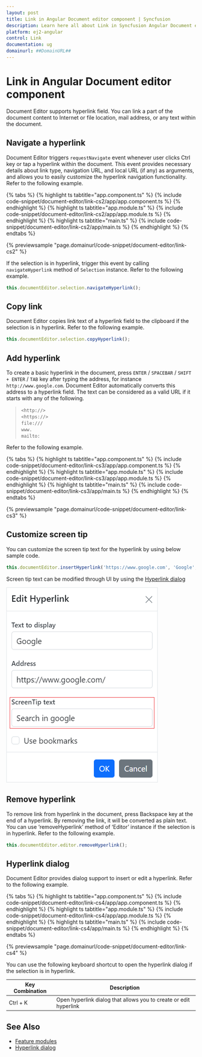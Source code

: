 ```yaml
---
layout: post
title: Link in Angular Document editor component | Syncfusion
description: Learn here all about Link in Syncfusion Angular Document editor component of Syncfusion Essential JS 2 and more.
platform: ej2-angular
control: Link 
documentation: ug
domainurl: ##DomainURL##
---
```


# Link in Angular Document editor component

Document Editor supports hyperlink field. You can link a part of the document content to Internet or file location, mail address, or any text within the document.

## Navigate a hyperlink

Document Editor triggers `requestNavigate` event whenever user clicks Ctrl key or tap a hyperlink within the document. This event provides necessary details about link type, navigation URL, and local URL (if any) as arguments, and allows you to easily customize the hyperlink navigation functionality. Refer to the following example.

{% tabs %}
{% highlight ts tabtitle="app.component.ts" %}
{% include code-snippet/document-editor/link-cs2/app/app.component.ts %}
{% endhighlight %}
{% highlight ts tabtitle="app.module.ts" %}
{% include code-snippet/document-editor/link-cs2/app/app.module.ts %}
{% endhighlight %}
{% highlight ts tabtitle="main.ts" %}
{% include code-snippet/document-editor/link-cs2/app/main.ts %}
{% endhighlight %}
{% endtabs %}
  
{% previewsample "page.domainurl/code-snippet/document-editor/link-cs2" %}

If the selection is in hyperlink, trigger this event by calling `navigateHyperlink` method of `Selection` instance. Refer to the following example.

```typescript
this.documentEditor.selection.navigateHyperlink();
```

## Copy link

Document Editor copies link text of a hyperlink field to the clipboard if the selection is in hyperlink. Refer to the following example.

```typescript
this.documentEditor.selection.copyHyperlink();
```

## Add hyperlink

To create a basic hyperlink in the document, press `ENTER` / `SPACEBAR` / `SHIFT + ENTER` / `TAB` key after typing the address, for instance `http://www.google.com`. Document Editor automatically converts this address to a hyperlink field. The text can be considered as a valid URL if it starts with any of the following.

> `<http://>`<br>
> `<https://>`<br>
> `file:///`<br>
> `www.`<br>
> `mailto:`<br>

Refer to the following example.

{% tabs %}
{% highlight ts tabtitle="app.component.ts" %}
{% include code-snippet/document-editor/link-cs3/app/app.component.ts %}
{% endhighlight %}
{% highlight ts tabtitle="app.module.ts" %}
{% include code-snippet/document-editor/link-cs3/app/app.module.ts %}
{% endhighlight %}
{% highlight ts tabtitle="main.ts" %}
{% include code-snippet/document-editor/link-cs3/app/main.ts %}
{% endhighlight %}
{% endtabs %}
  
{% previewsample "page.domainurl/code-snippet/document-editor/link-cs3" %}

## Customize screen tip

You can customize the screen tip text for the hyperlink by using below sample code.

```typescript
this.documentEditor.insertHyperlink('https://www.google.com', 'Google', '<<Screen tip text>>');
```

Screen tip text can be modified through UI by using the [Hyperlink dialog](../document-editor/dialog#hyperlink-dialog/)

![Add or modify the screen tip text for hyperlinks in a Word document.](images/screentip.png)

## Remove hyperlink

To remove link from hyperlink in the document, press Backspace key at the end of a hyperlink. By removing the link, it will be converted as plain text. You can use ‘removeHyperlink’ method of ‘Editor’ instance if the selection is in hyperlink. Refer to the following example.

```typescript
this.documentEditor.editor.removeHyperlink();
```

## Hyperlink dialog

Document Editor provides dialog support to insert or edit a hyperlink. Refer to the following example.

{% tabs %}
{% highlight ts tabtitle="app.component.ts" %}
{% include code-snippet/document-editor/link-cs4/app/app.component.ts %}
{% endhighlight %}
{% highlight ts tabtitle="app.module.ts" %}
{% include code-snippet/document-editor/link-cs4/app/app.module.ts %}
{% endhighlight %}
{% highlight ts tabtitle="main.ts" %}
{% include code-snippet/document-editor/link-cs4/app/main.ts %}
{% endhighlight %}
{% endtabs %}
  
{% previewsample "page.domainurl/code-snippet/document-editor/link-cs4" %}

You can use the following keyboard shortcut to open the hyperlink dialog if the selection is in hyperlink.

| Key Combination | Description |
|-----------------|-------------|
|Ctrl + K | Open hyperlink dialog that allows you to create or edit hyperlink|

## See Also

* [Feature modules](../document-editor/feature-module/)
* [Hyperlink dialog](../document-editor/dialog#hyperlink-dialog)
